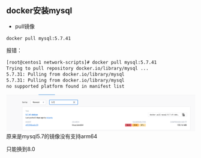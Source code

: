 
## docker安装mysql

- pull镜像

```shell
docker pull mysql:5.7.41
```

报错：
```shell
[root@centos1 network-scripts]# docker pull mysql:5.7.41
Trying to pull repository docker.io/library/mysql ...
5.7.31: Pulling from docker.io/library/mysql
5.7.31: Pulling from docker.io/library/mysql
no supported platform found in manifest list
```

![img_12.png](img_12.png)
原来是mysql5.7的镜像没有支持arm64

只能换到8.0





